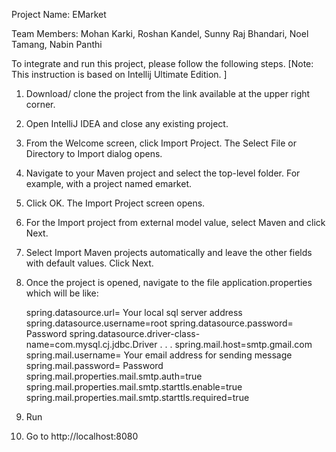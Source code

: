 Project Name: EMarket

Team Members: Mohan Karki, Roshan Kandel, Sunny Raj Bhandari, Noel Tamang, Nabin Panthi

To integrate and run this project, please follow the following steps. [Note: This instruction is based on Intellij Ultimate Edition. ]

1) Download/ clone the project from the link available at the upper right corner. 
2) Open IntelliJ IDEA and close any existing project.
3) From the Welcome screen, click Import Project.
    The Select File or Directory to Import dialog opens.
4) Navigate to your Maven project and select the top-level folder. For example, with a project named emarket.
5) Click OK. The Import Project screen opens.
6) For the Import project from external model value, select Maven and click Next.
7) Select Import Maven projects automatically and leave the other fields with default values. Click Next.
8) Once the project is opened, navigate to the file application.properties which will be like: 

    spring.datasource.url= Your local sql server address
    spring.datasource.username=root
    spring.datasource.password= Password
    spring.datasource.driver-class-name=com.mysql.cj.jdbc.Driver
    .
    .
    .
    spring.mail.host=smtp.gmail.com
    spring.mail.username= Your email address for sending message
    spring.mail.password=  Password
    spring.mail.properties.mail.smtp.auth=true
    spring.mail.properties.mail.smtp.starttls.enable=true
    spring.mail.properties.mail.smtp.starttls.required=true

9) Run
10) Go to http://localhost:8080

